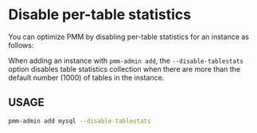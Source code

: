 # Disable per-table statistics

You can optimize PMM by disabling per-table statistics for an instance as follows:

When adding an instance with `pmm-admin add`, the `--disable-tablestats` option disables table statistics collection when there are more than the default number (1000) of tables in the instance.

## USAGE

```sh
pmm-admin add mysql --disable-tablestats
```